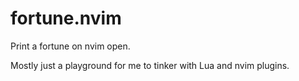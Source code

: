 # fortune.nvim
Print a fortune on nvim open.

Mostly just a playground for me to tinker with Lua and nvim plugins.
